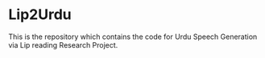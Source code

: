 # Lip2Urdu
This is the repository which contains the code for Urdu Speech Generation via Lip reading Research Project.
